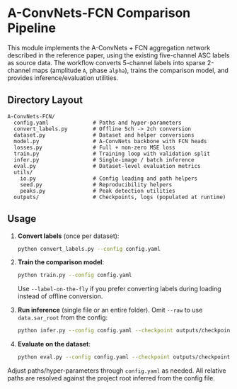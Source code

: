 # A-ConvNets-FCN Comparison Pipeline

This module implements the A-ConvNets + FCN aggregation network described in the reference paper, using the existing five-channel ASC labels as source data. The workflow converts 5-channel labels into sparse 2-channel maps (amplitude `A`, phase `alpha`), trains the comparison model, and provides inference/evaluation utilities.

## Directory Layout

```
A-ConvNets-FCN/
  config.yaml              # Paths and hyper-parameters
  convert_labels.py        # Offline 5ch -> 2ch conversion
  dataset.py               # Dataset and helper conversions
  model.py                 # A-ConvNets backbone with FCN heads
  losses.py                # Full + non-zero MSE loss
  train.py                 # Training loop with validation split
  infer.py                 # Single-image / batch inference
  eval.py                  # Dataset-level evaluation metrics
  utils/
    io.py                  # Config loading and path helpers
    seed.py                # Reproducibility helpers
    peaks.py               # Peak detection utilities
  outputs/                 # Checkpoints, logs (populated at runtime)
```

## Usage

1. **Convert labels** (once per dataset):
   ```bash
   python convert_labels.py --config config.yaml
   ```

2. **Train the comparison model**:
   ```bash
   python train.py --config config.yaml
   ```
   Use `--label-on-the-fly` if you prefer converting labels during loading instead of offline conversion.

3. **Run inference** (single file or an entire folder). Omit `--raw` to use `data.sar_root` from the config:
   ```bash
   python infer.py --config config.yaml --checkpoint outputs/checkpoints/aconv_fcn_best.pt [--raw <file-or-dir>]
   ```

4. **Evaluate on the dataset**:
   ```bash
   python eval.py --config config.yaml --checkpoint outputs/checkpoints/aconv_fcn_best.pt
   ```

Adjust paths/hyper-parameters through `config.yaml` as needed. All relative paths are resolved against the project root inferred from the config file.